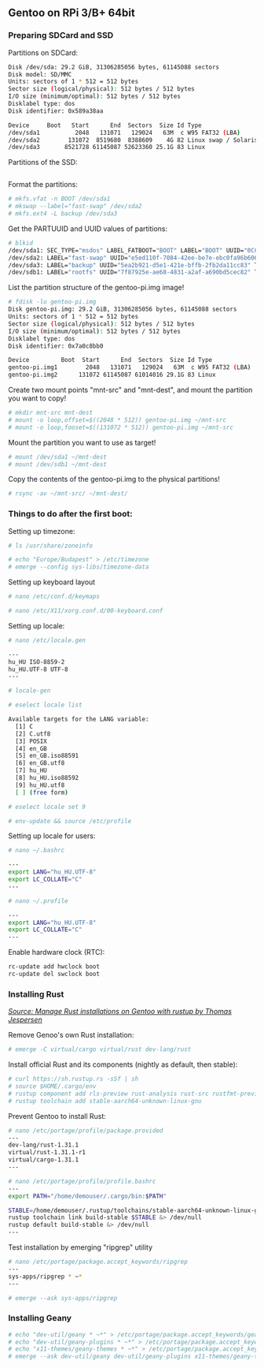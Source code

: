 ## Gentoo on RPi 3/B+ 64bit

### Preparing SDCard and SSD

Partitions on SDCard:
```bash
Disk /dev/sda: 29.2 GiB, 31306285056 bytes, 61145088 sectors
Disk model: SD/MMC          
Units: sectors of 1 * 512 = 512 bytes
Sector size (logical/physical): 512 bytes / 512 bytes
I/O size (minimum/optimal): 512 bytes / 512 bytes
Disklabel type: dos
Disk identifier: 0x589a38aa

Device     Boot   Start      End  Sectors  Size Id Type
/dev/sda1          2048   131071   129024   63M  c W95 FAT32 (LBA)
/dev/sda2        131072  8519680  8388609    4G 82 Linux swap / Solaris
/dev/sda3       8521728 61145087 52623360 25.1G 83 Linux
```

Partitions of the SSD:
```bash
```

Format the partitions:
```bash
# mkfs.vfat -n BOOT /dev/sda1
# mkswap --label="fast-swap" /dev/sda2
# mkfs.ext4 -L backup /dev/sda3 
```

Get the PARTUUID and UUID values of partitions:
```bash
# blkid
/dev/sda1: SEC_TYPE="msdos" LABEL_FATBOOT="BOOT" LABEL="BOOT" UUID="0CCF-3C39" TYPE="vfat" PARTUUID="589a38aa-01"
/dev/sda2: LABEL="fast-swap" UUID="e5ed110f-7084-42ee-be7e-ebc0fa96b606" TYPE="swap" PARTUUID="589a38aa-02"
/dev/sda3: LABEL="backup" UUID="5ea2b921-d5e1-421e-bffb-2fb2da11cc83" TYPE="ext4" PARTUUID="589a38aa-03"
/dev/sdb1: LABEL="rootfs" UUID="7f87925e-ae68-4831-a2af-a690bd5cec82" TYPE="ext4" PARTUUID="e9d76a01-01"
```

List the partition structure of the gentoo-pi.img image!
```bash
# fdisk -lu gentoo-pi.img
Disk gentoo-pi.img: 29.2 GiB, 31306285056 bytes, 61145088 sectors
Units: sectors of 1 * 512 = 512 bytes
Sector size (logical/physical): 512 bytes / 512 bytes
I/O size (minimum/optimal): 512 bytes / 512 bytes
Disklabel type: dos
Disk identifier: 0x7a0c8bb0

Device         Boot  Start      End  Sectors  Size Id Type
gentoo-pi.img1        2048   131071   129024   63M  c W95 FAT32 (LBA)
gentoo-pi.img2      131072 61145087 61014016 29.1G 83 Linux
```

Create two mount points "mnt-src" and "mnt-dest", and mount the partition you want to copy!
```bash
# mkdir mnt-src mnt-dest
# mount -o loop,offset=$((2048 * 512)) gentoo-pi.img ~/mnt-src
# mount -o loop,fooset=$((131072 * 512)) gentoo-pi.img ~/mnt-src
```

Mount the partition you want to use as target!
```bash
# mount /dev/sda1 ~/mnt-dest
# mount /dev/sdb1 ~/mnt-dest
```

Copy the contents of the gentoo-pi.img to the physical partitions!
```bash
# rsync -av ~/mnt-src/ ~/mnt-dest/
```


### Things to do after the first boot:

Setting up timezone:
```bash
# ls /usr/share/zoneinfo

# echo "Europe/Budapest" > /etc/timezone
# emerge --config sys-libs/timezone-data
```

Setting up keyboard layout
```bash
# nano /etc/conf.d/keymaps

# nano /etc/X11/xorg.conf.d/00-keyboard.conf
```

Setting up locale:
```bash
# nano /etc/locale.gen

---
hu_HU ISO-8859-2
hu_HU.UTF-8 UTF-8
---

# locale-gen

# eselect locale list

Available targets for the LANG variable:
  [1] C
  [2] C.utf8
  [3] POSIX
  [4] en_GB
  [5] en_GB.iso88591
  [6] en_GB.utf8
  [7] hu_HU
  [8] hu_HU.iso88592
  [9] hu_HU.utf8
  [ ] (free form)

# eselect locale set 9

# env-update && source /etc/profile
```

Setting up locale for users:
```bash
# nano ~/.bashrc

---
export LANG="hu_HU.UTF-8"
export LC_COLLATE="C"
---
```

```bash
# nano ~/.profile

---
export LANG="hu_HU.UTF-8"
export LC_COLLATE="C"
---
```

Enable hardware clock (RTC):
```bash
rc-update add hwclock boot
rc-update del swclock boot
```

### Installing Rust
[*Source: Manage Rust installations on Gentoo with rustup by Thomas Jespersen*](https://laumann.xyz/gentoo/2018/05/01/gentoo-package-provided.html)

Remove Genoo's own Rust installation:
```bash
# emerge -C virtual/cargo virtual/rust dev-lang/rust
```
Install official Rust and its components (nightly as default, then stable):
```bash
# curl https://sh.rustup.rs -sSf | sh
# source $HOME/.cargo/env
# rustup component add rls-preview rust-analysis rust-src rustfmt-preview
# rustup toolchain add stable-aarch64-unknown-linux-gnu
```

Prevent Gentoo to install Rust:
```bash
# nano /etc/portage/profile/package.provided
---
dev-lang/rust-1.31.1
virtual/rust-1.31.1-r1
virtual/cargo-1.31.1
---

# nano /etc/portage/profile/profile.bashrc
---
export PATH="/home/demouser/.cargo/bin:$PATH"

STABLE=/home/demouser/.rustup/toolchains/stable-aarch64-unknown-linux-gnu
rustup toolchain link build-stable $STABLE &> /dev/null
rustup default build-stable &> /dev/null
---
```

Test installation by emerging "ripgrep" utility

```bash
# nano /etc/portage/package.accept_keywords/ripgrep
---
sys-apps/ripgrep * ~*
---

# emerge --ask sys-apps/ripgrep
```

### Installing Geany

```bash
# echo "dev-util/geany * ~*" > /etc/portage/package.accept_keywords/geany
# echo "dev-util/geany-plugins * ~*" > /etc/portage/package.accept_keywords/geany-plugins
# echo "x11-themes/geany-themes * ~*" > /etc/portage/package.accept_keywords/geany-themes
# emerge --ask dev-util/geany dev-util/geany-plugins x11-themes/geany-themes media-fonts/fira-code
```
